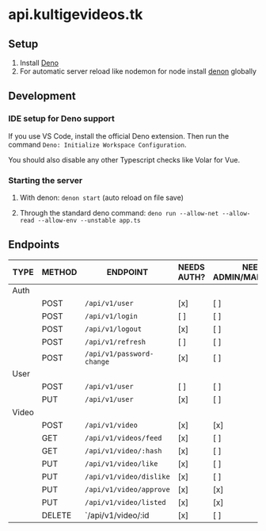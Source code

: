 # api.kultigevideos.tk

## Setup

1. Install [Deno](https://deno.land/)
2. For automatic server reload like nodemon for node install [denon](https://deno.land/x/denon@2.4.9) globally

## Development

### IDE setup for Deno support

If you use VS Code, install the official Deno extension. Then run the command `Deno: Initialize Workspace Configuration`.

You should also disable any other Typescript checks like Volar for Vue.

### Starting the server

1. With denon: `denon start` (auto reload on file save)

2. Through the standard deno command: `deno run --allow-net --allow-read --allow-env --unstable app.ts`

## Endpoints

| TYPE  | METHOD | ENDPOINT                  | NEEDS AUTH? | NEEDS ADMIN/MAINTAINER? |
| ----- | ------ | ------------------------- | ----------- | ----------------------- |
| Auth  |        |                           |             |                         |
|       | POST   | `/api/v1/user`            | [x]         | [ ]                     |
|       | POST   | `/api/v1/login`           | [ ]         | [ ]                     |
|       | POST   | `/api/v1/logout`          | [x]         | [ ]                     |
|       | POST   | `/api/v1/refresh`         | [ ]         | [ ]                     |
|       | POST   | `/api/v1/password-change` | [x]         | [ ]                     |
| User  |        |                           |             |                         |
|       | POST   | `/api/v1/user`            | [ ]         | [ ]                     |
|       | PUT    | `/api/v1/user`            | [x]         | [ ]                     |
| Video |        |                           |             |                         |
|       | POST   | `/api/v1/video`           | [x]         | [x]                     |
|       | GET    | `/api/v1/videos/feed`     | [x]         | [ ]                     |
|       | GET    | `/api/v1/video/:hash`     | [x]         | [ ]                     |
|       | PUT    | `/api/v1/video/like`      | [x]         | [ ]                     |
|       | PUT    | `/api/v1/video/dislike`   | [x]         | [ ]                     |
|       | PUT    | `/api/v1/video/approve`   | [x]         | [x]                     |
|       | PUT    | `/api/v1/video/listed`    | [x]         | [x]                     |
|       | DELETE | `/api/v1/video/:id        | [x]         | [ ]                     |
